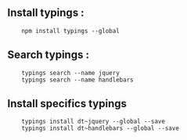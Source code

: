 ## Install typings : 
```
    npm install typings --global
```

## Search typings : 
```    
    typings search --name jquery
    typings search --name handlebars
```

## Install specifics typings
```
    typings install dt~jquery --global --save
    typings install dt~handlebars --global --save
```
